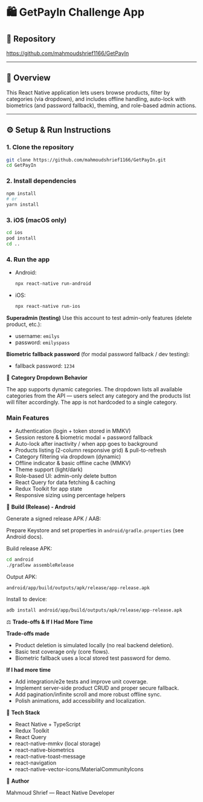 # 🛍️ GetPayIn Challenge App

## 📂 Repository
https://github.com/mahmoudshrief1166/GetPayIn

---

## 📱 Overview
This React Native application lets users browse products, filter by categories (via dropdown), and includes offline handling, auto-lock with biometrics (and password fallback), theming, and role-based admin actions.

---

## ⚙️ Setup & Run Instructions

### 1. Clone the repository
```bash
git clone https://github.com/mahmoudshrief1166/GetPayIn.git
cd GetPayIn
```

### 2. Install dependencies
```bash
npm install
# or
yarn install
```

### 3. iOS (macOS only)
```bash
cd ios
pod install
cd ..
```

### 4. Run the app
- Android:
	```bash
	npx react-native run-android
	```

- iOS:
	```bash
	npx react-native run-ios
	```

**Superadmin (testing)**
Use this account to test admin-only features (delete product, etc.):

- username: `emilys`
- password: `emilyspass`

**Biometric fallback password** (for modal password fallback / dev testing):

- fallback password: `1234`

🛒 **Category Dropdown Behavior**

The app supports dynamic categories. The dropdown lists all available categories from the API — users select any category and the products list will filter accordingly. The app is not hardcoded to a single category.

### Main Features

- Authentication (login + token stored in MMKV)
- Session restore & biometric modal + password fallback
- Auto-lock after inactivity / when app goes to background
- Products listing (2-column responsive grid) & pull-to-refresh
- Category filtering via dropdown (dynamic)
- Offline indicator & basic offline cache (MMKV)
- Theme support (light/dark)
- Role-based UI: admin-only delete button
- React Query for data fetching & caching
- Redux Toolkit for app state
- Responsive sizing using percentage helpers

🚀 **Build (Release) - Android**

Generate a signed release APK / AAB:

Prepare Keystore and set properties in `android/gradle.properties` (see Android docs).

Build release APK:

```bash
cd android
./gradlew assembleRelease
```

Output APK:

`android/app/build/outputs/apk/release/app-release.apk`

Install to device:

```bash
adb install android/app/build/outputs/apk/release/app-release.apk
```

⚖️ **Trade-offs & If I Had More Time**

**Trade-offs made**

- Product deletion is simulated locally (no real backend deletion).
- Basic test coverage only (core flows).
- Biometric fallback uses a local stored test password for demo.

**If I had more time**

- Add integration/e2e tests and improve unit coverage.
- Implement server-side product CRUD and proper secure fallback.
- Add pagination/infinite scroll and more robust offline sync.
- Polish animations, add accessibility and localization.

🔧 **Tech Stack**

- React Native + TypeScript
- Redux Toolkit
- React Query
- react-native-mmkv (local storage)
- react-native-biometrics
- react-native-toast-message
- react-navigation
- react-native-vector-icons/MaterialCommunityIcons

👤 **Author**

Mahmoud Shrief — React Native Developer
